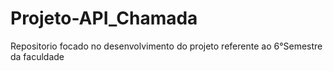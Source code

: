# Projeto-API_Chamada
Repositorio focado no desenvolvimento do projeto referente ao 6°Semestre da faculdade
